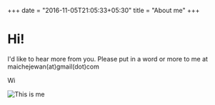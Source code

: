 +++
date = "2016-11-05T21:05:33+05:30"
title = "About me"
+++

# Hi!

I'd like to hear more from you. Please put in a word or more to me at
maichejewan(at)gmail(dot)com

Wi




![This is me][1]


[1]: /img/about.jpg
